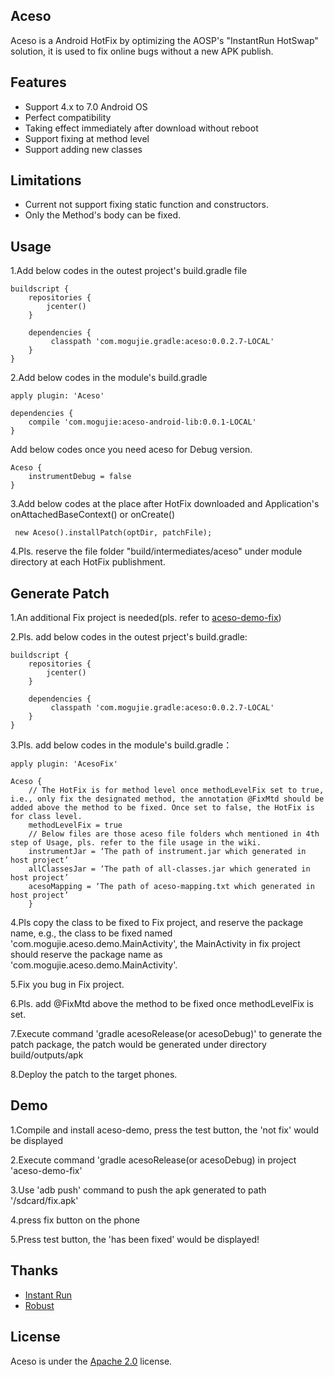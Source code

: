 ## Aceso

Aceso is a Android HotFix by optimizing the AOSP's "InstantRun HotSwap" solution, it is used to fix online bugs without a new APK publish.

## Features

- Support 4.x to 7.0 Android OS
- Perfect compatibility 
- Taking effect immediately after download without reboot
- Support fixing at method level
- Support adding new classes

## Limitations

- Current not support fixing static function and constructors.
- Only the Method's body can be fixed.


## Usage
1.Add below codes in the outest project's build.gradle file

```
buildscript {
    repositories {
        jcenter()
    }

    dependencies {
         classpath 'com.mogujie.gradle:aceso:0.0.2.7-LOCAL'
    }
}
```

2.Add below codes in the module's build.gradle

```
apply plugin: 'Aceso'

dependencies {
    compile 'com.mogujie:aceso-android-lib:0.0.1-LOCAL'
}

```

Add below codes once you need aceso for Debug version.

```
Aceso {
    instrumentDebug = false
}
```

3.Add below codes at the place after HotFix downloaded and Application's onAttachedBaseContext() or onCreate() 

```
 new Aceso().installPatch(optDir, patchFile);
```
4.Pls. reserve the file folder "build/intermediates/aceso" under module directory at each HotFix publishment.
 
## Generate Patch
1.An additional Fix project is needed(pls. refer to [aceso-demo-fix](aceso-demo))

2.Pls. add below codes in the outest prject's build.gradle:

```
buildscript {
    repositories {
        jcenter()
    }

    dependencies {
         classpath 'com.mogujie.gradle:aceso:0.0.2.7-LOCAL'
    }
}
```

3.Pls. add below codes in the module's build.gradle：

```
apply plugin: 'AcesoFix'

Aceso {
    // The HotFix is for method level once methodLevelFix set to true, i.e., only fix the designated method, the annotation @FixMtd should be added above the method to be fixed. Once set to false, the HotFix is for class level. 
    methodLevelFix = true
    // Below files are those aceso file folders whch mentioned in 4th step of Usage, pls. refer to the file usage in the wiki.
    instrumentJar = ‘The path of instrument.jar which generated in host project’
    allClassesJar = ‘The path of all-classes.jar which generated in host project’
    acesoMapping = ‘The path of aceso-mapping.txt which generated in host project’
    }

```
 
4.Pls copy the class to be fixed to Fix project, and reserve the package name, e.g., the class to be fixed named 'com.mogujie.aceso.demo.MainActivity', the MainActivity in fix project should reserve the package name as 'com.mogujie.aceso.demo.MainActivity'.

5.Fix you bug in Fix project.

6.Pls. add @FixMtd above the method to be fixed once methodLevelFix is set.

7.Execute command 'gradle acesoRelease(or acesoDebug)' to generate the patch package, the patch would be generated under directory build/outputs/apk

8.Deploy the patch to the target phones.

## Demo
1.Compile and install aceso-demo, press the test button, the 'not fix' would be displayed

2.Execute command 'gradle acesoRelease(or acesoDebug) in project 'aceso-demo-fix'

3.Use 'adb push' command to push the apk generated to path '/sdcard/fix.apk'

4.press fix button on the phone

5.Press test button, the 'has been fixed' would be displayed!

 
## Thanks
- [Instant Run](https://developer.android.com/studio/run/index.html#instant-run)
- [Robust](http://tech.meituan.com/android_robust.html)


## License

Aceso is under the [Apache 2.0](LICENSE) license.